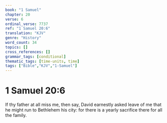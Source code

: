 ```yaml
---
book: "1 Samuel"
chapter: 20
verse: 6
ordinal_verse: 7737
ref: "1 Samuel 20:6"
translation: "KJV"
genre: "History"
word_count: 34
topics: []
cross_references: []
grammar_tags: [conditional]
thematic_tags: [time-units, time]
tags: ["Bible","KJV","1-Samuel"]
---
```


# 1 Samuel 20:6

If thy father at all miss me, then say, David earnestly asked leave of me that he might run to Bethlehem his city: for there is a yearly sacrifice there for all the family.
